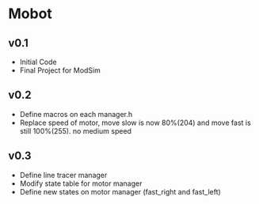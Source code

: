 
# Mobot
## v0.1
- Initial Code
- Final Project for ModSim
## v0.2
- Define macros on each manager.h
- Replace speed of motor, move slow is now 80%(204) and move fast is still 100%(255). no medium speed
## v0.3
- Define line tracer manager
- Modify state table for motor manager
- Define new states on motor manager (fast_right and fast_left)
